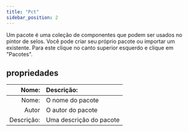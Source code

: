 ```yaml
---
title: "Pct"
sidebar_position: 2
---
```


Um pacote é uma coleção de componentes que podem ser usados no pintor de selos. Você pode criar seu próprio pacote ou importar um existente. Para este clique no canto superior esquerdo e clique em "Pacotes".

## propriedades

|      Nome: | Descrição:              |
| ----------:|:----------------------- |
|      Nome: | O nome do pacote        |
|      Autor | O autor do pacote       |
| Descrição: | Uma descrição do pacote |
